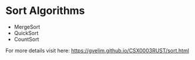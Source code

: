 # Sort Algorithms
* MergeSort
* QuickSort
* CountSort

For more details visit here: 
https://gvelim.github.io/CSX0003RUST/sort.html



